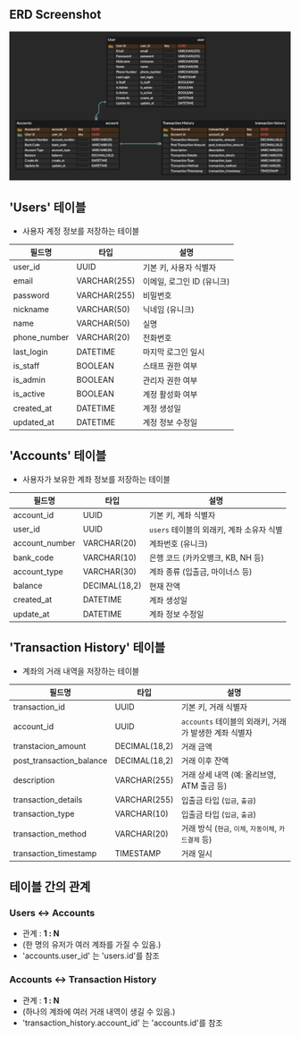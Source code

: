 
## ERD Screenshot

![ERD](./images/erd.png)

## 'Users' 테이블
 - 사용자 계정 정보를 저장하는 테이블

| 필드명          | 타입           | 설명                     |
|--------------|--------------|--------------------------|
| user_id      | UUID         | 기본 키, 사용자 식별자      |
| email        | VARCHAR(255) | 이메일, 로그인 ID (유니크)   |
| password     | VARCHAR(255) | 비밀번호                  |
| nickname     | VARCHAR(50)  | 닉네임 (유니크)           |
| name         | VARCHAR(50)  | 실명                     |
| phone_number | VARCHAR(20)  | 전화번호                  |
| last_login   | DATETIME     | 마지막 로그인 일시          |
| is_staff     | BOOLEAN      | 스태프 권한 여부            |
| is_admin     | BOOLEAN      | 관리자 권한 여부            |
| is_active    | BOOLEAN      | 계정 활성화 여부            |
| created_at   | DATETIME     | 계정 생성일                |
| updated_at   | DATETIME     | 계정 정보 수정일            |


## 'Accounts' 테이블
 - 사용자가 보유한 계좌 정보를 저장하는 테이블

| 필드명            | 타입            | 설명                          |
|----------------|---------------|-----------------------------|
| account_id     | UUID          | 기본 키, 계좌 식별자                |
| user_id        | UUID          | `users` 테이블의 외래키, 계좌 소유자 식별 |
| account_number | VARCHAR(20)   | 계좌번호 (유니크)                  |
| bank_code      | VARCHAR(10)   | 은행 코드 (카카오뱅크, KB, NH 등)     |
| account_type   | VARCHAR(30)   | 계좌 종류 (입출금, 마이너스 등)         |
| balance        | DECIMAL(18,2) | 현재 잔액                       |
| created_at     | DATETIME      | 계좌 생성일                      |
| update_at      | DATETIME      | 계좌 정보 수정일                   |


## 'Transaction History' 테이블
 - 계좌의 거래 내역을 저장하는 테이블

| 필드명                      | 타입            | 설명                                              |
|--------------------------|---------------|---------------------------------------------------|
| transaction_id           | UUID          | 기본 키, 거래 식별자                                   |
| account_id               | UUID          | `accounts` 테이블의 외래키, 거래가 발생한 계좌 식별자         |
| transtacion_amount       | DECIMAL(18,2) | 거래 금액                                           |
| post_transaction_balance | DECIMAL(18,2) | 거래 이후 잔액                                       |
| description              | VARCHAR(255)  | 거래 상세 내역 (예: 올리브영, ATM 출금 등)                  |
| transaction_details      | VARCHAR(255)  | 입출금 타입 (`입금`, `출금`)                            |
| transaction_type         | VARCHAR(10)   | 입출금 타입 (`입금`, `출금`)                            |
| transaction_method       | VARCHAR(20)   | 거래 방식 (`현금`, `이체`, `자동이체`, `카드결제` 등)         |
| transaction_timestamp    | TIMESTAMP     | 거래 일시                                           |


## 테이블 간의 관계

### **Users ↔ Accounts**
 - 관계 : **1 : N**
 - (한 명의 유저가 여러 계좌를 가질 수 있음.)
 - 'accounts.user_id' 는 'users.id'를 참조

### **Accounts ↔ Transaction History**
 - 관계 : **1 : N**
 - (하나의 계좌에 여러 거래 내역이 생길 수 있음.)
 - 'transaction_history.account_id' 는 'accounts.id'를 참조